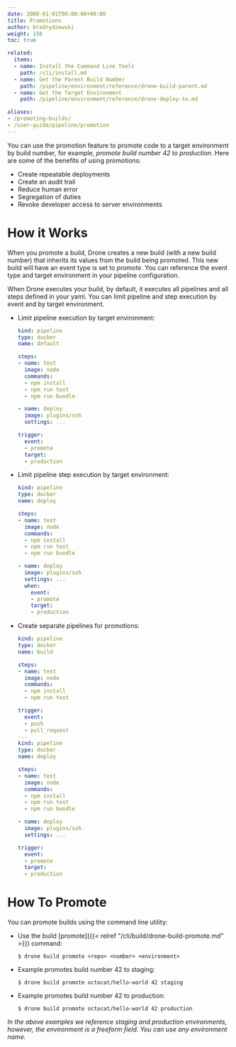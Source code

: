 ```yaml
---
date: 2000-01-01T00:00:00+00:00
title: Promotions
author: bradrydzewski
weight: 150
toc: true

related:
  items:
  - name: Install the Command Line Tools
    path: /cli/install.md
  - name: Get the Parent Build Number
    path: /pipeline/environment/reference/drone-build-parent.md
  - name: Get the Target Environment
    path: /pipeline/environment/reference/drone-deploy-to.md

aliases:
- /promoting-builds/
- /user-guide/pipeline/promotion
---
```


You can use the promotion feature to promote code to a target environment by build number, for example,  _promote build number 42 to production_. Here are some of the benefits of using promotions:

* Create repeatable deployments
* Create an audit trail
* Reduce human error
* Segregation of duties
* Revoke developer access to server environments

# How it Works

When you promote a build, Drone creates a new build (with a new build number) that inherits its values from the build being promoted. This new build will have an event type is set to _promote_. You can reference the event type and target environment in your pipeline configuration.

When Drone executes your build, by default, it executes all pipelines and all steps defined in your yaml. You can limit pipeline and step execution by event and by target environment.

* Limit pipeline execution by target environment:

  ```yaml {linenos="table",hl_lines=["17-21"]}
  kind: pipeline
  type: docker
  name: default

  steps:
  - name: test
    image: node
    commands:
    - npm install
    - npm run test
    - npm run bundle

  - name: deploy
    image: plugins/ssh
    settings: ...

  trigger:
    event:
    - promote
    target:
    - production
  ```

* Limit pipeline step execution by target environment:

  ```yaml {linenos="table",hl_lines=["16-20"]}
  kind: pipeline
  type: docker
  name: deploy

  steps:
  - name: test
    image: node
    commands:
    - npm install
    - npm run test
    - npm run bundle

  - name: deploy
    image: plugins/ssh
    settings: ...
    when:
      event:
      - promote
      target:
      - production
  ```

* Create separate pipelines for promotions:

  ```yaml {linenos="table",hl_lines=["12-15","34-38"]}
  kind: pipeline
  type: docker
  name: build
  
  steps:
  - name: test
    image: node
    commands:
    - npm install
    - npm run test

  trigger:
    event:
    - push
    - pull_request
  ---
  kind: pipeline
  type: docker
  name: deploy

  steps:
  - name: test
    image: node
    commands:
    - npm install
    - npm run test
    - npm run bundle

  - name: deploy
    image: plugins/ssh
    settings: ...

  trigger:
    event:
    - promote
    target:
    - production
  ```

# How To Promote

You can promote builds using the command line utility:

* Use the build [promote]({{< relref "/cli/build/drone-build-promote.md" >}}) command:

    ```
    $ drone build promote <repo> <number> <environment>
    ```
* Example promotes build number 42 to staging:

    ```
    $ drone build promote octocat/hello-world 42 staging
    ```
* Example promotes build number 42 to production:

    ```
    $ drone build promote octocat/hello-world 42 production
    ```

_In the above examples we reference staging and production environments, however, the environment is a freeform field. You can use any environment name._
